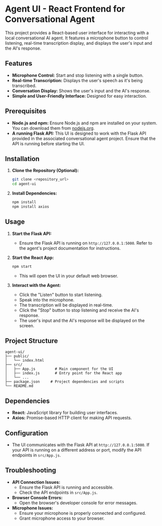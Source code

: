# Agent UI - React Frontend for Conversational Agent

This project provides a React-based user interface for interacting with a local conversational AI agent. It features a microphone button to control listening, real-time transcription display, and displays the user's input and the AI's response.

## Features

* **Microphone Control:** Start and stop listening with a single button.
* **Real-time Transcription:** Displays the user's speech as it's being transcribed.
* **Conversation Display:** Shows the user's input and the AI's response.
* **Simple and User-Friendly Interface:** Designed for easy interaction.

## Prerequisites

* **Node.js and npm:** Ensure Node.js and npm are installed on your system. You can download them from [nodejs.org](https://nodejs.org/).
* **A running Flask API:** This UI is designed to work with the Flask API provided in the associated conversational agent project. Ensure that the API is running before starting the UI.

## Installation

1.  **Clone the Repository (Optional):**
    ```bash
    git clone <repository_url>
    cd agent-ui
    ```

2.  **Install Dependencies:**
    ```bash
    npm install
    npm install axios
    ```

## Usage

1.  **Start the Flask API:**
    * Ensure the Flask API is running on `http://127.0.0.1:5000`. Refer to the agent's project documentation for instructions.

2.  **Start the React App:**
    ```bash
    npm start
    ```
    * This will open the UI in your default web browser.

3.  **Interact with the Agent:**
    * Click the "Listen" button to start listening.
    * Speak into the microphone.
    * The transcription will be displayed in real-time.
    * Click the "Stop" button to stop listening and receive the AI's response.
    * The user's input and the AI's response will be displayed on the screen.

## Project Structure
```
agent-ui/
├── public/
│   └── index.html
├── src/
│   ├── App.js         # Main component for the UI
│   ├── index.js       # Entry point for the React app
│   └── ...
├── package.json     # Project dependencies and scripts
└── README.md
```
## Dependencies

* **React:** JavaScript library for building user interfaces.
* **Axios:** Promise-based HTTP client for making API requests.

## Configuration

* The UI communicates with the Flask API at `http://127.0.0.1:5000`. If your API is running on a different address or port, modify the API endpoints in `src/App.js`.

## Troubleshooting

* **API Connection Issues:**
    * Ensure the Flask API is running and accessible.
    * Check the API endpoints in `src/App.js`.
* **Browser Console Errors:**
    * Open the browser's developer console for error messages.
* **Microphone Issues:**
    * Ensure your microphone is properly connected and configured.
    * Grant microphone access to your browser.